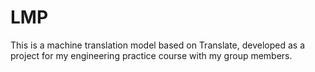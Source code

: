 # LMP
This is a machine translation model based on Translate, developed as a project for my engineering practice course with my group members.
